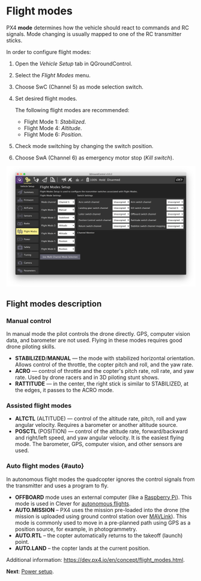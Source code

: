 # Flight modes

PX4 **mode** determines how the vehicle should react to commands and RC signals. Mode changing is usually mapped to one of the RC transmitter sticks.

In order to configure flight modes:

1. Open the *Vehicle Setup* tab in QGroundControl.
2. Select the *Flight Modes* menu.
3. Choose SwC (Channel 5) as mode selection switch.
4. Set desired flight modes.

    The following flight modes are recommended:

    * Flight Mode 1: *Stabilized*.
    * Flight Mode 4: *Altitude*.
    * Flight Mode 6: *Position*.

5. Check mode switching by changing the switch position.
6. Choose SwA (Channel 6) as emergency motor stop (*Kill switch*).

<img src="../assets/qgc-modes.png" class="zoom" alt="QGroundControl modes">

## Flight modes description

### Manual control

In manual mode the pilot controls the drone directly. GPS, computer vision data, and barometer are not used. Flying in these modes requires good drone piloting skills.

* **STABILIZED**/**MANUAL** — the mode with stabilized horizontal orientation. Allows control of the throttle, the copter pitch and roll, and the yaw rate.
* **ACRO** — control of throttle and the copter's pitch rate, roll rate, and yaw rate. Used by drone racers and in 3D piloting stunt shows.
* **RATTITUDE** — in the center, the right stick is similar to STABILIZED, at the edges, it passes to the ACRO mode.

### Assisted flight modes

* **ALTCTL** (ALTITUDE) — control of the altitude rate, pitch, roll and yaw angular velocity. Requires a barometer or another altitude source.
* **POSCTL** (POSITION) — control of the altitude rate, forward/backward and right/left speed, and yaw angular velocity. It is the easiest flying mode. The barometer, GPS, computer vision, and other sensors are used.

### Auto flight modes {#auto}

In autonomous flight modes the quadcopter ignores the control signals from the transmitter and uses a program to fly.

* **OFFBOARD** mode uses an external computer (like a [Raspberry Pi](raspberry.md)). This mode is used in Clever for [autonomous flights](simple_offboard.md).
* **AUTO.MISSION** – PX4 uses the mission pre-loaded into the drone (the mission is uploaded using ground control station over [MAVLink](mavlink.md)). This mode is commonly used to move in a pre-planned path using GPS as a position source, for example, in photogrammetry.
* **AUTO.RTL** – the copter automatically returns to the takeoff (launch) point.
* **AUTO.LAND** – the copter lands at the current position.

Additional information: https://dev.px4.io/en/concept/flight_modes.html.

**Next**: [Power setup](power.md).
